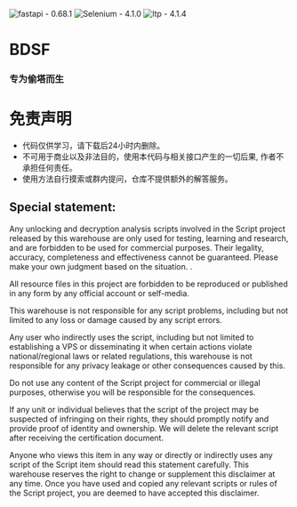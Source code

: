 ![fastapi - 0.68.1](https://img.shields.io/static/v1?label=fastapi&message=0.68.1&color=success&logo=fastapi)
![Selenium - 4.1.0](https://img.shields.io/static/v1?label=Selenium&message=4.1.0&color=success&logo=Selenium)
![ltp - 4.1.4](https://img.shields.io/static/v1?label=ltp&message=4.1.4&color=success&logo=ltp)


# BDSF 

### 专为偷塔而生

# 免责声明

* 代码仅供学习，请下载后24小时内删除。
* 不可用于商业以及非法目的，使用本代码与相关接口产生的一切后果, 作者不承担任何责任。
* 使用方法自行摸索或群内提问，仓库不提供额外的解答服务。


## Special statement:

Any unlocking and decryption analysis scripts involved in the Script project released by this warehouse are only used for testing, learning and research, and are forbidden to be used for commercial purposes. Their legality, accuracy, completeness and effectiveness cannot be guaranteed. Please make your own judgment based on the situation. .

All resource files in this project are forbidden to be reproduced or published in any form by any official account or self-media.

This warehouse is not responsible for any script problems, including but not limited to any loss or damage caused by any script errors.

Any user who indirectly uses the script, including but not limited to establishing a VPS or disseminating it when certain actions violate national/regional laws or related regulations, this warehouse is not responsible for any privacy leakage or other consequences caused by this.

Do not use any content of the Script project for commercial or illegal purposes, otherwise you will be responsible for the consequences.

If any unit or individual believes that the script of the project may be suspected of infringing on their rights, they should promptly notify and provide proof of identity and ownership. We will delete the relevant script after receiving the certification document.

Anyone who views this item in any way or directly or indirectly uses any script of the Script item should read this statement carefully. This warehouse reserves the right to change or supplement this disclaimer at any time. Once you have used and copied any relevant scripts or rules of the Script project, you are deemed to have accepted this disclaimer.



